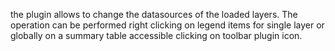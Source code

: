 the plugin allows to change the datasources of the loaded layers. The operation can be performed right clicking on legend items for single layer or globally on a summary table accessible clicking on toolbar plugin icon.
